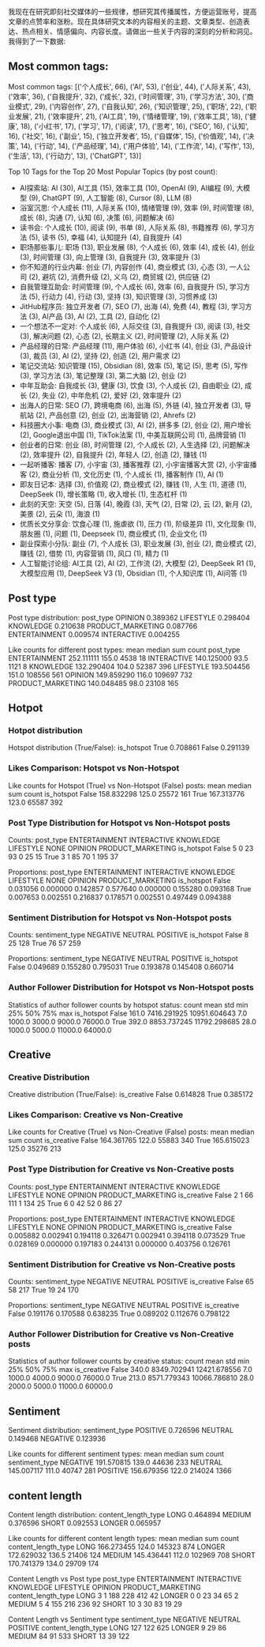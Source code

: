 我现在在研究即刻社交媒体的一些规律，想研究其传播属性，方便运营账号，提高文章的点赞率和涨粉。现在具体研究文本的内容相关的主题、文章类型、创造表达、热点相关、情感偏向、内容长度。请做出一些关于内容的深刻的分析和洞见。我得到了一下数据:

## Most common tags:

Most common tags:
[('个人成长', 66), ('AI', 53), ('创业', 44), ('人际关系', 43), ('效率', 36), ('自我提升', 32), ('成长', 32), ('时间管理', 31), ('学习方法', 30), ('商业模式', 29), ('内容创作', 27), ('自我认知', 26), ('知识管理', 25), ('职场', 22), ('职业发展', 21), ('效率提升', 21), ('AI工具', 19), ('情绪管理', 19), ('效率工具', 18), ('健康', 18), ('小红书', 17), ('学习', 17), ('阅读', 17), ('思考', 16), ('SEO', 16), ('认知', 16), ('社交', 16), ('副业', 15), ('独立开发者', 15), ('自媒体', 15), ('价值观', 14), ('决策', 14), ('行动', 14), ('产品经理', 14), ('用户体验', 14), ('工作流', 14), ('写作', 13), ('生活', 13), ('行动力', 13), ('ChatGPT', 13)]

Top 10 Tags for the Top 20 Most Popular Topics (by post count):

- AI探索站: AI (30), AI工具 (15), 效率工具 (10), OpenAI (9), AI编程 (9), 大模型 (9), ChatGPT (9), 人工智能 (8), Cursor (8), LLM (8)
- 浴室沉思: 个人成长 (11), 人际关系 (10), 情绪管理 (9), 效率 (9), 时间管理 (8), 成长 (8), 沟通 (7), 认知 (6), 决策 (6), 问题解决 (6)
- 读书会: 个人成长 (10), 阅读 (9), 书单 (8), 人际关系 (8), 书籍推荐 (6), 学习方法 (5), 读书 (5), 幸福 (4), 认知提升 (4), 自我提升 (4)
- 职场那些事儿: 职场 (13), 职业发展 (8), 个人成长 (6), 效率 (4), 成长 (4), 创业 (3), 时间管理 (3), 向上管理 (3), 自我提升 (3), 效率提升 (3)
- 你不知道的行业内幕: 创业 (7), 内容创作 (4), 商业模式 (3), 心态 (3), 一人公司 (2), 避坑 (2), 消费升级 (2), 义乌 (2), 商贸城 (2), 供应链 (2)
- 自我管理互助会: 时间管理 (9), 个人成长 (6), 效率 (6), 自我提升 (5), 学习方法 (5), 行动力 (4), 行动 (3), 坚持 (3), 知识管理 (3), 习惯养成 (3)
- JitHub程序员: 独立开发者 (7), SEO (7), 出海 (4), 免费 (4), 教程 (3), 学习方法 (3), AI产品 (3), AI (2), 工具 (2), 自动化 (2)
- 一个想法不一定对: 个人成长 (6), 人际交往 (3), 自我提升 (3), 阅读 (3), 社交 (3), 解决问题 (2), 心态 (2), 长期主义 (2), 时间管理 (2), 人际关系 (2)
- 产品经理的日常: 产品经理 (11), 用户体验 (6), 小红书 (4), 创业 (3), 产品设计 (3), 裁员 (3), AI (2), 坚持 (2), 创造 (2), 用户需求 (2)
- 笔记交流站: 知识管理 (15), Obsidian (8), 效率 (5), 笔记 (5), 思考 (5), 写作 (3), 学习方法 (3), 笔记整理 (3), 第二大脑 (2), 创业 (2)
- 中年互助会: 自我成长 (3), 健康 (3), 饮食 (3), 个人成长 (2), 自由职业 (2), 成长 (2), 失业 (2), 中年危机 (2), 爱好 (2), 效率提升 (2)
- 出海人的日常: SEO (7), 跨境电商 (6), 出海 (5), 外链 (4), 独立开发者 (3), 导航站 (2), 产品创意 (2), 创业 (2), 出海营销 (2), Ahrefs (2)
- 科技圈大小事: 电商 (3), 商业模式 (3), AI (2), 拼多多 (2), 创业 (2), 用户增长 (2), Google退出中国 (1), TikTok法案 (1), 中美互联网公司 (1), 品牌营销 (1)
- 创业者的日常: 创业 (8), 时间管理 (2), 个人成长 (2), 人生选择 (2), 问题解决 (2), 效率提升 (2), 自我提升 (2), 年轻人 (2), 创造 (2), 赚钱 (1)
- 一起听播客: 播客 (7), 小宇宙 (3), 播客推荐 (2), 小宇宙播客大赏 (2), 小宇宙播客 (2), 商业分析 (1), 文化历史 (1), 个人成长 (1), 播客制作 (1), AI (1)
- 即友日记本: 选择 (3), 价值观 (2), 商业模式 (2), 赚钱 (1), 人生 (1), 道德 (1), DeepSeek (1), 增长策略 (1), 收入增长 (1), 生态杠杆 (1)
- 此刻的天空: 天空 (5), 日落 (4), 晚霞 (3), 天气 (2), 日常 (2), 云 (2), 新月 (2), 美景 (2), 云朵 (1), 海浪 (1)
- 优质长文分享会: 饮食心理 (1), 施虐欲 (1), 压力 (1), 阶级差异 (1), 文化现象 (1), 朋友圈 (1), 问题 (1), Deepseek (1), 商业模式 (1), 企业文化 (1)
- 副业探索小分队: 副业 (7), 个人成长 (3), 职业发展 (3), 创业 (2), 商业模式 (2), 赚钱 (2), 借势 (1), 内容营销 (1), 风口 (1), 精力 (1)
- 人工智能讨论组: AI工具 (2), AI (2), 工作流 (2), 大模型 (2), DeepSeek R1 (1), 大模型应用 (1), DeepSeek V3 (1), Obsidian (1), 个人知识库 (1), AI问答 (1)

## Post type

Post type distribution:
post_type
OPINION              0.389362
LIFESTYLE            0.298404
KNOWLEDGE            0.210638
PRODUCT_MARKETING    0.087766
ENTERTAINMENT        0.009574
INTERACTIVE          0.004255

Like counts for different post types:
mean  median     sum  count
post_type
ENTERTAINMENT      252.111111   155.0    4538     18
INTERACTIVE        140.125000    93.5    1121      8
KNOWLEDGE          132.290404   104.0   52387    396
LIFESTYLE          193.504456   151.0  108556    561
OPINION            149.859290   116.0  109697    732
PRODUCT_MARKETING  140.048485    98.0   23108    165

## Hotpot
### Hotpot distribution
Hotspot distribution (True/False):
  is_hotspot
True     0.708861
False    0.291139

### Likes Comparison: Hotspot vs Non-Hotspot
Like counts for Hotspot (True) vs Non-Hotspot (False) posts:
                  mean  median    sum  count
is_hotspot
False       158.832298   125.0  25572    161
True        167.313776   123.0  65587    392

### Post Type Distribution for Hotspot vs Non-Hotspot posts
Counts:
 post_type   ENTERTAINMENT  INTERACTIVE  KNOWLEDGE  LIFESTYLE  NONE  OPINION  PRODUCT_MARKETING
is_hotspot
False                   5            0         23         93     0       25                 15
True                    3            1         85         70     1      195                 37

Proportions:
 post_type   ENTERTAINMENT  INTERACTIVE  KNOWLEDGE  LIFESTYLE      NONE   OPINION  PRODUCT_MARKETING
is_hotspot
False            0.031056     0.000000   0.142857   0.577640  0.000000  0.155280           0.093168
True             0.007653     0.002551   0.216837   0.178571  0.002551  0.497449           0.094388

### Sentiment Distribution for Hotspot vs Non-Hotspot posts

Counts:
 sentiment_type  NEGATIVE  NEUTRAL  POSITIVE
is_hotspot
False                  8       25       128
True                  76       57       259

Proportions:
 sentiment_type  NEGATIVE   NEUTRAL  POSITIVE
is_hotspot
False           0.049689  0.155280  0.795031
True            0.193878  0.145408  0.660714

### Author Follower Distribution for Hotspot vs Non-Hotspot posts

Statistics of author follower counts by hotspot status:
            count         mean           std   min     25%     50%      75%      max
is_hotspot
False       161.0  7416.291925  10951.604643   7.0  1000.0  3000.0   9000.0  76000.0
True        392.0  8853.737245  11792.298685  28.0  1000.0  5000.0  11000.0  64000.0

## Creative
### Creative Distribution
Creative distribution (True/False):
 is_creative
False    0.614828
True     0.385172

### Likes Comparison: Creative vs Non-Creative
Like counts for Creative (True) vs Non-Creative (False) posts:
                   mean  median    sum  count
is_creative
False        164.361765   122.0  55883    340
True         165.615023   125.0  35276    213

### Post Type Distribution for Creative vs Non-Creative posts
Counts:
 post_type    ENTERTAINMENT  INTERACTIVE  KNOWLEDGE  LIFESTYLE  NONE  OPINION  PRODUCT_MARKETING
is_creative
False                    2            1         66        111     1      134                 25
True                     6            0         42         52     0       86                 27

Proportions:
 post_type    ENTERTAINMENT  INTERACTIVE  KNOWLEDGE  LIFESTYLE      NONE   OPINION  PRODUCT_MARKETING
is_creative
False             0.005882     0.002941   0.194118   0.326471  0.002941  0.394118           0.073529
True              0.028169     0.000000   0.197183   0.244131  0.000000  0.403756           0.126761

### Sentiment Distribution for Creative vs Non-Creative posts
Counts:
 sentiment_type  NEGATIVE  NEUTRAL  POSITIVE
is_creative
False                 65       58       217
True                  19       24       170

Proportions:
 sentiment_type  NEGATIVE   NEUTRAL  POSITIVE
is_creative
False           0.191176  0.170588  0.638235
True            0.089202  0.112676  0.798122

### Author Follower Distribution for Creative vs Non-Creative posts
Statistics of author follower counts by creative status:
             count         mean           std   min     25%     50%      75%      max
is_creative
False        340.0  8349.702941  12421.678556   7.0  1000.0  4000.0   9000.0  76000.0
True         213.0  8571.779343  10066.786810  28.0  2000.0  5000.0  11000.0  60000.0

## Sentiment

Sentiment distribution:
sentiment_type
POSITIVE    0.726596
NEUTRAL     0.149468
NEGATIVE    0.123936

Like counts for different sentiment types:
mean  median     sum  count
sentiment_type
NEGATIVE        191.570815   139.0   44636    233
NEUTRAL         145.007117   111.0   40747    281
POSITIVE        156.679356   122.0  214024   1366

## content length

Content length distribution:
content_length_type
LONG      0.464894
MEDIUM    0.376596
SHORT     0.092553
LONGER    0.065957

Like counts for different content length types:
mean  median     sum  count
content_length_type
LONG                 166.273455   124.0  145323    874
LONGER               172.629032   136.5   21406    124
MEDIUM               145.436441   112.0  102969    708
SHORT                170.741379   134.0   29709    174

Content Length vs Post type
post_type            ENTERTAINMENT  INTERACTIVE  KNOWLEDGE  LIFESTYLE  OPINION  PRODUCT_MARKETING
content_length_type
LONG                             3            1        188        228      412                 42
LONGER                           0            0         23         34       65                  2
MEDIUM                           5            4        155        216      236                 92
SHORT                           10            3         30         83       19                 29

Content Length vs Sentiment type
sentiment_type       NEGATIVE  NEUTRAL  POSITIVE
content_length_type
LONG                      127      122       625
LONGER                      9       29        86
MEDIUM                     84       91       533
SHORT                      13       39       122

